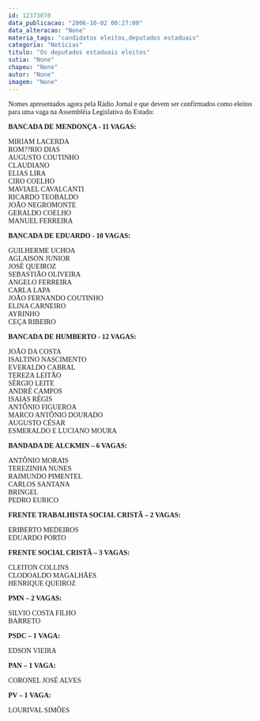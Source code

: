 ```yaml
---
id: 12373070
data_publicacao: "2006-10-02 00:27:00"
data_alteracao: "None"
materia_tags: "candidatos eleitos,deputados estaduais"
categoria: "Notícias"
titulo: "Os deputados estaduais eleitos"
sutia: "None"
chapeu: "None"
autor: "None"
imagem: "None"
---
```

<p><P><FONT face=Verdana>Nomes apresentados agora pela Rádio Jornal e que devem ser confirmados como eleitos para uma vaga na Assembléia Legislativa do Estado:</FONT></P></p>
<p><P><FONT face=Verdana><STRONG>BANCADA DE MENDONÇA - 11 VAGAS: </STRONG></FONT></P></p>
<p><P><FONT face=Verdana>MIRIAM LACERDA<BR>ROM??RIO DIAS<BR>AUGUSTO COUTINHO<BR>CLAUDIANO<BR>ELIAS LIRA<BR>CIRO COELHO<BR>MAVIAEL CAVALCANTI<BR>RICARDO TEOBALDO<BR>JOÃO NEGROMONTE<BR>GERALDO COELHO<BR>MANUEL FERREIRA </FONT></P></p>
<p><P><STRONG><FONT face=Verdana>BANCADA DE EDUARDO - 10 VAGAS:</FONT><FONT face=Verdana> </FONT></STRONG></P></p>
<p><P><FONT face=Verdana>GUILHERME UCHOA <BR>AGLAISON JUNIOR <BR>JOSÉ QUEIROZ <BR>SEBASTIÃO OLIVEIRA<BR>ANGELO FERREIRA<BR>CARLA LAPA<BR>JOÃO FERNANDO COUTINHO<BR>ELINA CARNEIRO<BR>AYRINHO<BR>CEÇA RIBEIRO</FONT><FONT face=Verdana> </FONT></P></p>
<p><P><FONT face=Verdana><STRONG>BANCADA DE HUMBERTO - 12 VAGAS:</STRONG></FONT></P></p>
<p><P><FONT face=Verdana>JOÃO DA COSTA<BR>ISALTINO NASCIMENTO<BR>EVERALDO CABRAL<BR>TEREZA LEITÃO<BR>SÉRGIO LEITE<BR>ANDRÉ CAMPOS<BR>ISAIAS RÉGIS<BR>ANTÔNIO FIGUEROA<BR>MARCO ANTÔNIO DOURADO<BR>AUGUSTO CÉSAR<BR>ESMERALDO E LUCIANO MOURA </FONT></P></p>
<p><P><FONT face=Verdana><STRONG>BANDADA DE ALCKMIN – 6 VAGAS:</STRONG></FONT></P></p>
<p><P><FONT face=Verdana>ANTÔNIO MORAIS<BR>TEREZINHA NUNES<BR>RAIMUNDO PIMENTEL<BR>CARLOS SANTANA<BR>BRINGEL<BR>PEDRO EURICO </FONT></P></p>
<p><P><FONT face=Verdana><STRONG>FRENTE TRABALHISTA SOCIAL CRISTÃ – 2 VAGAS: </STRONG></FONT></P></p>
<p><P><FONT face=Verdana>ERIBERTO MEDEIROS<BR>EDUARDO PORTO </FONT></P></p>
<p><P><FONT face=Verdana><STRONG>FRENTE SOCIAL CRISTÃ – 3 VAGAS: </STRONG></FONT></P></p>
<p><P><FONT face=Verdana>CLEITON COLLINS<BR>CLODOALDO MAGALHÃES<BR>HENRIQUE QUEIROZ </FONT></P></p>
<p><P><FONT face=Verdana><STRONG>PMN – 2 VAGAS:</STRONG></FONT></P></p>
<p><P><FONT face=Verdana>SILVIO COSTA FILHO<BR>BARRETO </FONT></P></p>
<p><P><FONT face=Verdana><STRONG>PSDC – 1 VAGA: </STRONG></FONT></P></p>
<p><P><FONT face=Verdana>EDSON VIEIRA </FONT></P></p>
<p><P><FONT face=Verdana><STRONG>PAN – 1 VAGA:</STRONG></FONT></P></p>
<p><P><FONT face=Verdana>CORONEL JOSÉ ALVES </FONT></P></p>
<p><P><FONT face=Verdana><STRONG>PV – 1 VAGA:</STRONG></FONT></P></p>
<p><P><FONT face=Verdana>LOURIVAL SIMÕES</FONT></P> </p>
